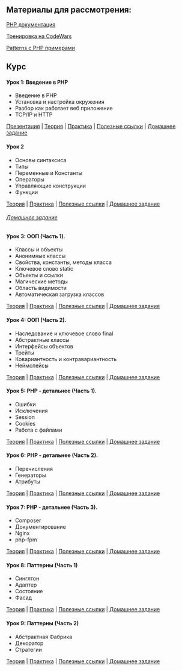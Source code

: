 ## Материалы для рассмотрения:

[PHP документация](https://www.php.net/docs.php)

[Тренировка на CodeWars](https://www.codewars.com/kata/search/php?q=&beta=false)

[Patterns с PHP примерами](https://refactoring.guru/uk/design-patterns/php)

## Курс

#### Урок 1: Введение в PHP

- Введение в PHP
- Установка и настройка окружения
- Разбор как работает веб приложение
- TCP/IP и HTTP

[Презентация](https://docs.google.com/presentation/d/1vStwVV_O-Ydzg9oo4fAwOq3tqDCdNf3ucCLevCqEsJQ/edit?usp=sharing) | [Теория](lessons/lesson-01/theory.md) | [Практика](lessons/lesson-01/practice.md) | [Полезные ссылки](lessons/lesson-01/links.md) | [Домашнее задание](lessons/lesson-01/hw.md)

#### Урок 2

- Основы синтаксиса
- Типы
- Переменные и Константы
- Операторы
- Управляющие конструкции
- Функции

[Теория](lessons/lesson-02/theory.md) | [Практика](lessons/lesson-02/practice.md) | [Полезные ссылки](lessons/lesson-02/links.md) | [Домашнее задание](lessons/lesson-02/hw.md)

###### [Домашнее задание](lessons/lesson-02/practice.md)

#### Урок 3: ООП (Часть 1).

- Классы и объекты
- Анонимные классы
- Свойства, константы, методы класса
- Ключевое слово static
- Объекты и ссылки
- Магические методы
- Область видимости
- Автоматическая загрузка классов

[Теория](lessons/lesson-03/theory.md) | [Практика](lessons/lesson-03/practice.md) | [Полезные ссылки](lessons/lesson-03/links.md) | [Домашнее задание](lessons/lesson-03/practice.md)

#### Урок 4: ООП (Часть 2).

- Наследование и ключевое слово final
- Абстрактные классы
- Интерфейсы объектов
- Трейты
- Ковариантность и контравариантность
- Неймспейсы

[Теория](lessons/lesson-04/theory.md) | [Практика](lessons/lesson-04/practice.md) | [Полезные ссылки](lessons/lesson-04/links.md) | [Домашнее задание](lessons/lesson-04/practice.md)

#### Урок 5: PHP - детальнее (Часть 1).

- Ошибки
- Исключения
- Session
- Cookies
- Работа с файлами

[Теория](./lessons/lesson-05/theory.md) | [Практика](./lessons/lesson-05/practice.md) | [Полезные ссылки](./lessons/lesson-05/links.md) | [Домашнее задание](lessons/lesson-05/practice.md)

#### Урок 6: PHP - детальнее (Часть 2).

- Перечисления
- Генераторы
- Атрибуты

[Теория](./lessons/lesson-06/theory.md) | [Практика](./lessons/lesson-06/practice.md) | [Полезные ссылки](./lessons/lesson-06/links.md) | [Домашнее задание](lessons/lesson-06/practice.md)

#### Урок 7: PHP - детальнее (Часть 3).

- Composer
- Документирование
- Nginx
- php-fpm

[Теория](./lessons/lesson-07/theory.md) | [Практика](./lessons/lesson-07/practice.md) | [Полезные ссылки](./lessons/lesson-07/links.md) | [Домашнее задание](lessons/lesson-07/practice.md)

#### Урок 8: Паттерны (Часть 1)

- Синглтон
- Адаптер
- Состояние
- Фасад

[Теория](./lessons/lesson-08/theory.md) | [Практика](./lessons/lesson-08/practice.md) | [Полезные ссылки](./lessons/lesson-08/links.md) | [Домашнее задание](lessons/lesson-08/practice.md)

#### Урок 9: Паттерны (Часть 2)

- Абстрактная Фабрика
- Декоратор
- Стратегии

[Теория](./lessons/lesson-09/theory.md) | [Практика](./lessons/lesson-09/practice.md) | [Полезные ссылки](./lessons/lesson-09/links.md) | [Домашнее задание](lessons/lesson-09/practice.md)